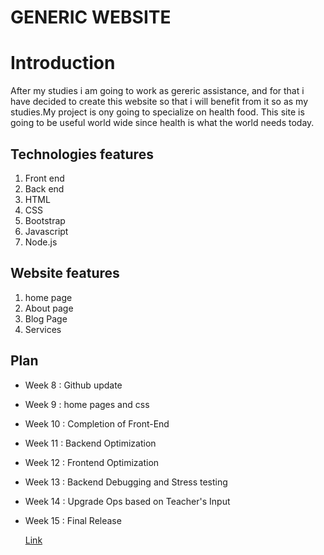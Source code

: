 # GENERIC WEBSITE


# Introduction
After my studies i am going to work as gereric assistance, and for that i have decided to  create this website so that i will benefit from it so as my studies.My project is ony going to specialize on health food. This site is going to be useful world wide since health is what the world needs today.

## Technologies features
1. Front end
2. Back end
3. HTML
4. CSS
5. Bootstrap
6. Javascript
7. Node.js



## Website features  
1. home page
2. About page
3. Blog Page
4. Services


## Plan 
* Week 8 : Github update 
* Week 9 : home pages and css
* Week 10 : Completion of Front-End
* Week 11 : Backend Optimization
* Week 12 : Frontend Optimization
* Week 13 : Backend Debugging and Stress testing
* Week 14 : Upgrade Ops based on Teacher's Input
* Week 15 : Final Release

  [Link](https://moniquenicolate.github.io/Generic-Website-App/)
